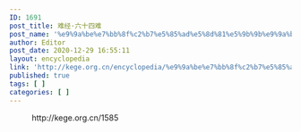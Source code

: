 ```yaml
---
ID: 1691
post_title: 难经·六十四难
post_name: '%e9%9a%be%e7%bb%8f%c2%b7%e5%85%ad%e5%8d%81%e5%9b%9b%e9%9a%be'
author: Editor
post_date: 2020-12-29 16:55:11
layout: encyclopedia
link: 'http://kege.org.cn/encyclopedia/%e9%9a%be%e7%bb%8f%c2%b7%e5%85%ad%e5%8d%81%e5%9b%9b%e9%9a%be'
published: true
tags: [ ]
categories: [ ]
---
```

<!-- wp:embed {"url":"http://kege.org.cn/1585","type":"wp-embed","providerNameSlug":"kege-org-cn","className":""} -->
<figure class="wp-block-embed is-type-wp-embed is-provider-kege-org-cn wp-block-embed-kege-org-cn"><div class="wp-block-embed__wrapper">
http://kege.org.cn/1585
</div></figure>
<!-- /wp:embed -->